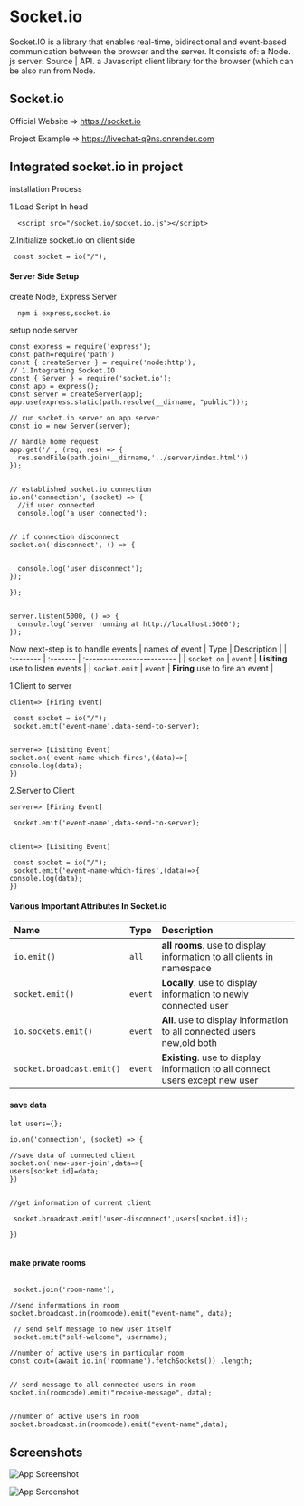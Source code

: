 
# Socket.io

Socket.IO is a library that enables real-time, bidirectional and event-based communication between the browser and the server. It consists of: a Node. js server: Source | API. a Javascript client library for the browser (which can be also run from Node.


## Socket.io

Official Website =>
https://socket.io

Project Example => https://livechat-q9ns.onrender.com

## Integrated socket.io in project
installation Process

1.Load Script In head
```http
  <script src="/socket.io/socket.io.js"></script>
```
2.Initialize socket.io on client side
```http
 const socket = io("/");
```
#### Server Side Setup
create Node, Express Server
```http
  npm i express,socket.io
```
setup node server
```http
const express = require('express');
const path=require('path')
const { createServer } = require('node:http');
// 1.Integrating Socket.IO
const { Server } = require('socket.io');
const app = express();
const server = createServer(app);
app.use(express.static(path.resolve(__dirname, "public")));

// run socket.io server on app server
const io = new Server(server);

// handle home request
app.get('/', (req, res) => {
  res.sendFile(path.join(__dirname,'../server/index.html'))
});


// established socket.io connection 
io.on('connection', (socket) => {
  //if user connected 
  console.log('a user connected');


// if connection disconnect
socket.on('disconnect', () => {
  

  console.log('user disconnect');
});
  
});


server.listen(5000, () => {
  console.log('server running at http://localhost:5000');
});
```
Now next-step is to handle events
| names of event | Type     | Description                |
| :-------- | :------- | :------------------------- |
| `socket.on` | `event` | **Lisiting** use to listen events |
| `socket.emit` | `event` | **Firing** use to fire an event |

1.Client to server
```http
client=> [Firing Event]

 const socket = io("/");
 socket.emit('event-name',data-send-to-server);


server=> [Lisiting Event]
socket.on('event-name-which-fires',(data)=>{
console.log(data);
})

```
2.Server to Client

```http
server=> [Firing Event]

 socket.emit('event-name',data-send-to-server);


client=> [Lisiting Event]

 const socket = io("/");
 socket.emit('event-name-which-fires',(data)=>{
console.log(data);
})
```
#### Various Important Attributes In Socket.io


| Name | Type     | Description                       |
| :-------- | :------- | :-------------------------------- |
| `io.emit()`      | `all` | **all rooms**. use to display information to all clients in namespace |
| `socket.emit()`      | `event` | **Locally**. use to display information to newly connected user |
| `io.sockets.emit()`      | `event` | **All**. use to display information to all connected users new,old both|
| `socket.broadcast.emit()`      | `event` | **Existing**. use to display information to all connect users except new user|

#### save data

```http
let users={};

io.on('connection', (socket) => {

//save data of connected client
socket.on('new-user-join',data=>{
users[socket.id]=data;
})


//get information of current client

 socket.broadcast.emit('user-disconnect',users[socket.id]);

})


```


#### make private rooms


```http

 socket.join('room-name');

//send informations in room
socket.broadcast.in(roomcode).emit("event-name", data);

 // send self message to new user itself
 socket.emit("self-welcome", username);

//number of active users in particular room 
const cout=(await io.in('roomname').fetchSockets()) .length;


// send message to all connected users in room
socket.in(roomcode).emit("receive-message", data);


//number of active users in room
socket.broadcast.in(roomcode).emit("event-name",data);
```


## Screenshots

![App Screenshot](https://res.cloudinary.com/dnxv21hr0/image/upload/v1724474405/socket.io/tr58yodqt6rvihxxsh2h.jpg)

![App Screenshot](https://res.cloudinary.com/dnxv21hr0/image/upload/v1724474405/socket.io/th7noflyaqpmmueyjwmu.jpg)
